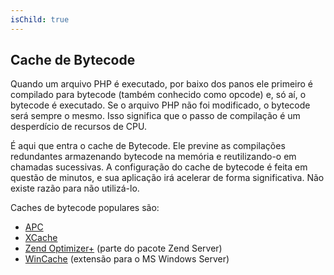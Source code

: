 ```yaml
---
isChild: true
---
```


## Cache de Bytecode

Quando um arquivo PHP é executado, por baixo dos panos ele primeiro é compilado para bytecode (também conhecido como opcode) e, só aí, o bytecode é executado.
Se o arquivo PHP não foi modificado, o bytecode será sempre o mesmo. Isso significa que o passo de compilação é um desperdício de recursos de CPU.

É aqui que entra o cache de Bytecode. Ele previne as compilações redundantes armazenando bytecode na memória e reutilizando-o em chamadas sucessivas.
A configuração do cache de bytecode é feita em questão de minutos, e sua aplicação irá acelerar de forma significativa. Não existe razão para não utilizá-lo.

Caches de bytecode populares são:

* [APC](http://php.net/manual/en/book.apc.php)
* [XCache](http://xcache.lighttpd.net/)
* [Zend Optimizer+](http://www.zend.com/products/server/) (parte do pacote Zend Server)
* [WinCache](http://www.iis.net/download/wincacheforphp) (extensão para o MS Windows Server)
